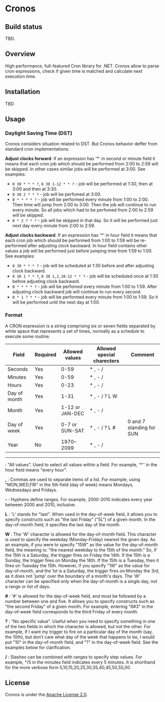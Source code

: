 # Cronos

## Build status

TBD.

## Overview

High performance, full-featured Cron library for .NET. Cronos allow to parse cron expressions, check if given time is matched and calculate next execution time.

## Installation

TBD

## Usage

### Daylight Saving Time (DST)

Cronos considers situation related to DST. But Cronos behavior deffer from standard cron implementations:

**Adjust clocks forward**. 
If an expression has '*' in second or minute field it means that each cron job which should be performed from 2:00 to 2:59 will be skipped. In other cases similar jobs will be performed at 3:00. See examples:
* `0 30 * * * ?`, `0 30 1-12 * * ?` - job will be performed at 1:30, then at 3:00 and then at 3:30. 
* `0 30 2 * * ?` - job will be perfomed at 3:00.
* `0 * * * * ?` - job will be performed every minute from 1:00 to 2:00. Then time will jump from 2:00 to 3:00. Then the job will continue to run every minute. So all jobs which had to be perfomed from 2:00 to 2:59  will be skipped. 
* `0 * 2 ? * *` - job will be skipped in that day. So it will be performed just next day every minute from 2:00 to 2:59.

**Adjust clocks backward**. 
If an expression has '*' in hour field it means that each cron job which should be performed from 1:00 to 1:59 will be re-performed after adjusting clock backward. In hour field contains other values a job will be performed just before jumping time from 1:59 to 1:00. See examples:
* `0 30 * * * ?` - job will be scheduled at 1:30 before and after adjusting clock backward. 
* `0 30 1 * * ?`, `0 30 1,2,10-12 * * ?` - job will be scheduled once at 1:30 before adjusting clock backward.
* `0 * * * * ?` - job will be perfomed every minute from 1:00 to 1:59. After adjusting clock backward job will continue to run every second.
* `0 * 1 ? * *` - job will be performed every minute from 1:00 to 1:59. So it will be performed until the next day at 1:00.

### Format

A CRON expression is a string comprising six or seven fields separated by white space that represents a set of times, normally as a schedule to execute some routine.

| Field        | Required | Allowed values  | Allowed special charecters | Comment                  |
|--------------|----------|-----------------|----------------------------|--------------------------|
| Seconds      | Yes      | 0-59            | * , - /                    |                          |
| Minutes      | Yes      | 0-59            | * , - /                    |                          |
| Hours        | Yes      | 0-23            | * , - /                    |                          |
| Day of month | Yes      | 1-31            | * , - / ? L W              |                          |
| Month        | Yes      | 1-12 or JAN-DEC | * , - /                    |                          |
| Day of week  | Yes      | 0-7 or SUN-SAT  | * , - / ? L #              | 0 and 7 standing for SUN |
| Year         | No       | 1970–2099       | * , - /                    |                          |

** * **
:  "All values". Used to select all values within a field. For example, '*'' in the hour field means "every hour".

**,**
:  Commas are used to separate items of a list. For example, using "MON,WED,FRI" in the 5th field (day of week) means Mondays, Wednesdays and Fridays.

**-**
:  Hyphens define ranges. For example, 2000-2010 indicates every year between 2000 and 2010, inclusive.

**L**
:  'L' stands for "last". When used in the day-of-week field, it allows you to specify constructs such as "the last Friday" ("5L") of a given month. In the day-of-month field, it specifies the last day of the month.

**W**
:  The 'W' character is allowed for the day-of-month field. This character is used to specify the weekday (Monday-Friday) nearest the given day. As an example, if you were to specify "15W" as the value for the day-of-month field, the meaning is: "the nearest weekday to the 15th of the month." So, if the 15th is a Saturday, the trigger fires on Friday the 14th. If the 15th is a Sunday, the trigger fires on Monday the 16th. If the 15th is a Tuesday, then it fires on Tuesday the 15th. However, if you specify "1W" as the value for day-of-month, and the 1st is a Saturday, the trigger fires on Monday the 3rd, as it does not 'jump' over the boundary of a month's days. The 'W' character can be specified only when the day-of-month is a single day, not a range or list of days.

**#**
:  '#' is allowed for the day-of-week field, and must be followed by a number between one and five. It allows you to specify constructs such as "the second Friday" of a given month. For example, entering "6#3" in the day-of-week field corresponds to the third Friday of every month.

**?**
:  "No specific value". Useful when you need to specify something in one of the two fields in which the character is allowed, but not the other. For example, if I want my trigger to fire on a particular day of the month (say, the 10th), but don’t care what day of the week that happens to be, I would put "10" in the day-of-month field, and "?" in the day-of-week field. See the examples below for clarification. 

**/**
:  Slashes can be combined with ranges to specify step values. For example, */5 in the minutes field indicates every 5 minutes. It is shorthand for the more verbose form 5,10,15,20,25,30,35,40,45,50,55,00.


## License

Cronos is under the [Apache License 2.0][Apache-2.0].

[Apache-2.0]:LICENSE
